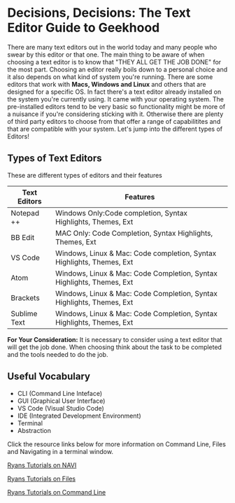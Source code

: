# Decisions, Decisions: The Text Editor Guide to Geekhood

There are many text editors out in the world today and many people who swear by this editor or that one. The main thing to be aware of when choosing a text editor is to know that "THEY ALL GET THE JOB DONE" for the most part. Choosing an editor really boils down to a personal choice and it also depends on what kind of system you're running. There are some editors that work with **Macs, Windows and Linux** and others that are designed for a specific OS. In fact there's a text editor already installed on the system you're currently using. It came with your operating system. The pre-installed editors tend to be very basic so functionality might be more of a nuisance if you're considering sticking with it. Otherwise there are plenty of third party editors to choose from that offer a range of capabilitites and that are compatible with your system. Let's jump into the different types of Editors!

## Types of Text Editors
These are different types of editors and their features


Text Editors | Features
------------ | -----------
Notepad ++   | Windows Only:Code completion, Syntax Highlights, Themes, Ext
BB Edit      | MAC Only: Code Completion, Syntax Highlights, Themes, Ext
VS Code      | Windows, Linux & Mac: Code completion, Syntax Highlights, Themes, Ext
Atom         | Windows, Linux & Mac: Code Completion, Syntax Highlights, Themes, Ext
Brackets     | Windows, Linux & Mac: Code Completion, Syntax Highlights, Themes, Ext
Sublime Text | Windows, Linux & Mac: Code Completion, Syntax Highlights, Themes, Ext



**For Your Consideration:** It is necessary to consider using a text editor that will get the job done. When choosing think about the task to be completed and the tools needed to do the job. 

## Useful Vocabulary

   - CLI (Command Line Inteface)
   - GUI (Graphical User Interface)
   - VS Code (Visual Studio Code)
   - IDE (Integrated Development Environment)
   - Terminal
   - Abstraction
   
Click the resource links below for more information on Command Line, Files and Navigating in a terminal window.
   
[Ryans Tutorials on NAVI](https://ryanstutorials.net/linuxtutorial/navigation.php)

[Ryans Tutorials on Files](https://ryanstutorials.net/linuxtutorial/aboutfiles.php)

[Ryans Tutorials on Command Line](https://ryanstutorials.net/linuxtutorial/commandline.php)




